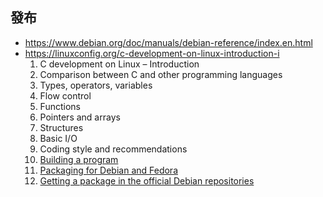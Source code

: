 ## 發布

* https://www.debian.org/doc/manuals/debian-reference/index.en.html
* https://linuxconfig.org/c-development-on-linux-introduction-i
    1. C development on Linux – Introduction
    2. Comparison between C and other programming languages
    3. Types, operators, variables
    4. Flow control
    5. Functions
    6. Pointers and arrays
    7. Structures
    8. Basic I/O
    9. Coding style and recommendations
    10. [Building a program](https://linuxconfig.org/c-development-on-linux-building-a-program-x)
    11. [Packaging for Debian and Fedora](https://linuxconfig.org/c-development-on-linux-packaging-for-debian-and-fedora-xi)
    12. [Getting a package in the official Debian repositories](https://linuxconfig.org/c-development-on-linux-getting-a-package-in-the-official-debian-repositories-xii)